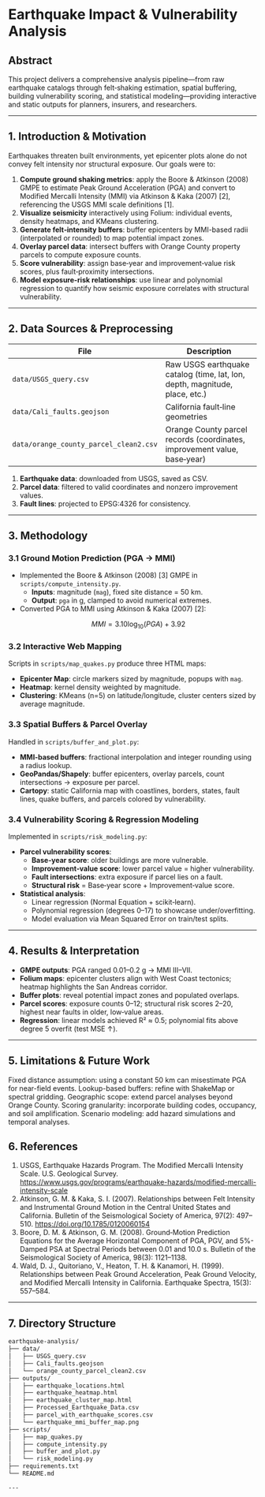 # Earthquake Impact & Vulnerability Analysis  

## Abstract  
This project delivers a comprehensive analysis pipeline—from raw earthquake catalogs through felt‑shaking estimation, spatial buffering, building vulnerability scoring, and statistical modeling—providing interactive and static outputs for planners, insurers, and researchers.

---

## 1. Introduction & Motivation  
Earthquakes threaten built environments, yet epicenter plots alone do not convey felt intensity nor structural exposure. Our goals were to:

1. **Compute ground shaking metrics**: apply the Boore & Atkinson (2008) GMPE to estimate Peak Ground Acceleration (PGA) and convert to Modified Mercalli Intensity (MMI) via Atkinson & Kaka (2007) [2], referencing the USGS MMI scale definitions [1].  
2. **Visualize seismicity** interactively using Folium: individual events, density heatmaps, and KMeans clustering.  
3. **Generate felt‑intensity buffers**: buffer epicenters by MMI-based radii (interpolated or rounded) to map potential impact zones.  
4. **Overlay parcel data**: intersect buffers with Orange County property parcels to compute exposure counts.  
5. **Score vulnerability**: assign base‑year and improvement‑value risk scores, plus fault‑proximity intersections.  
6. **Model exposure-risk relationships**: use linear and polynomial regression to quantify how seismic exposure correlates with structural vulnerability.

---

## 2. Data Sources & Preprocessing  
| File                                    | Description                                                                                         |
|-----------------------------------------|-----------------------------------------------------------------------------------------------------|
| `data/USGS_query.csv`                   | Raw USGS earthquake catalog (time, lat, lon, depth, magnitude, place, etc.)                          |
| `data/Cali_faults.geojson`              | California fault‑line geometries                                                                    |
| `data/orange_county_parcel_clean2.csv`  | Orange County parcel records (coordinates, improvement value, base‑year)                            |

1. **Earthquake data**: downloaded from USGS, saved as CSV.  
2. **Parcel data**: filtered to valid coordinates and nonzero improvement values.  
3. **Fault lines**: projected to EPSG:4326 for consistency.

---

## 3. Methodology  

### 3.1 Ground Motion Prediction (PGA → MMI)  
- Implemented the Boore & Atkinson (2008) [3] GMPE in `scripts/compute_intensity.py`.  
  - **Inputs**: magnitude (`mag`), fixed site distance = 50 km.  
  - **Output**: `pga` in g, clamped to avoid numerical extremes.  
- Converted PGA to MMI using Atkinson & Kaka (2007) [2]:  
  ```math
  MMI = 3.10 \log_{10}(PGA) + 3.92

### 3.2 Interactive Web Mapping  
Scripts in `scripts/map_quakes.py` produce three HTML maps:  
- **Epicenter Map**: circle markers sized by magnitude, popups with `mag`.  
- **Heatmap**: kernel density weighted by magnitude.  
- **Clustering**: KMeans (n=5) on latitude/longitude, cluster centers sized by average magnitude.  

### 3.3 Spatial Buffers & Parcel Overlay  
Handled in `scripts/buffer_and_plot.py`:  
- **MMI‑based buffers**: fractional interpolation and integer rounding using a radius lookup.  
- **GeoPandas/Shapely**: buffer epicenters, overlay parcels, count intersections → exposure per parcel.  
- **Cartopy**: static California map with coastlines, borders, states, fault lines, quake buffers, and parcels colored by vulnerability.  

### 3.4 Vulnerability Scoring & Regression Modeling  
Implemented in `scripts/risk_modeling.py`:  
- **Parcel vulnerability scores**:  
  - **Base‑year score**: older buildings are more vulnerable.  
  - **Improvement‑value score**: lower parcel value = higher vulnerability.  
  - **Fault intersections**: extra exposure if parcel lies on a fault.  
  - **Structural risk** = Base‑year score + Improvement‑value score.  
- **Statistical analysis**:  
  - Linear regression (Normal Equation + scikit‑learn).  
  - Polynomial regression (degrees 0–17) to showcase under/overfitting.  
  - Model evaluation via Mean Squared Error on train/test splits.  

---

## 4. Results & Interpretation  
- **GMPE outputs**: PGA ranged 0.01–0.2 g → MMI III–VII.  
- **Folium maps**: epicenter clusters align with West Coast tectonics; heatmap highlights the San Andreas corridor.  
- **Buffer plots**: reveal potential impact zones and populated overlaps.  
- **Parcel scores**: exposure counts 0–12; structural risk scores 2–20, highest near faults in older, low‑value areas.  
- **Regression**: linear models achieved R² ≈ 0.5; polynomial fits above degree 5 overfit (test MSE ↑).  

---

## 5. Limitations & Future Work

Fixed distance assumption: using a constant 50 km can misestimate PGA for near-field events.
Lookup-based buffers: refine with ShakeMap or spectral gridding.
Geographic scope: extend parcel analyses beyond Orange County.
Scoring granularity: incorporate building codes, occupancy, and soil amplification.
Scenario modeling: add hazard simulations and temporal analyses.

## 6. References

1) USGS, Earthquake Hazards Program. The Modified Mercalli Intensity Scale. U.S. Geological Survey.
https://www.usgs.gov/programs/earthquake-hazards/modified-mercalli-intensity-scale
2) Atkinson, G. M. & Kaka, S. I. (2007). Relationships between Felt Intensity and Instrumental Ground Motion in the Central United States and California. Bulletin of the Seismological Society of America, 97(2): 497–510. https://doi.org/10.1785/0120060154
3) Boore, D. M. & Atkinson, G. M. (2008). Ground‑Motion Prediction Equations for the Average Horizontal Component of PGA, PGV, and 5%-Damped PSA at Spectral Periods between 0.01 and 10.0 s. Bulletin of the Seismological Society of America, 98(3): 1121–1138.
4) Wald, D. J., Quitoriano, V., Heaton, T. H. & Kanamori, H. (1999). Relationships between Peak Ground Acceleration, Peak Ground Velocity, and Modified Mercalli Intensity in California. Earthquake Spectra, 15(3): 557–584.
---
## 7. Directory Structure  
```bash
earthquake-analysis/
├── data/
│   ├── USGS_query.csv
│   ├── Cali_faults.geojson
│   └── orange_county_parcel_clean2.csv
├── outputs/
│   ├── earthquake_locations.html
│   ├── earthquake_heatmap.html
│   ├── earthquake_cluster_map.html
│   ├── Processed_Earthquake_Data.csv
│   ├── parcel_with_earthquake_scores.csv
│   └── earthquake_mmi_buffer_map.png
├── scripts/
│   ├── map_quakes.py
│   ├── compute_intensity.py
│   ├── buffer_and_plot.py
│   └── risk_modeling.py
├── requirements.txt
└── README.md

---
